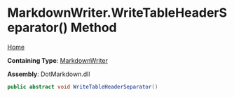 # MarkdownWriter\.WriteTableHeaderSeparator\(\) Method

[Home](../../../README.md)

**Containing Type**: [MarkdownWriter](../README.md)

**Assembly**: DotMarkdown\.dll

```csharp
public abstract void WriteTableHeaderSeparator()
```

